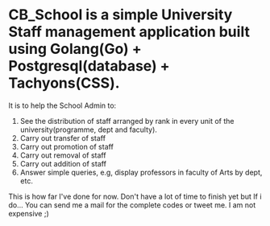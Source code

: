 # CB_School is a simple University Staff management application built using Golang(Go) + Postgresql(database) + Tachyons(CSS).

It is to help the School Admin to:
  1. See the distribution of staff arranged by rank in every unit of the university(programme, dept and faculty).
  2. Carry out transfer of staff
  3. Carry out promotion of staff
  4. Carry out removal of staff
  5. Carry out addition of staff
  6. Answer simple queries, e.g, display professors in faculty of Arts by dept, etc.
  

This is how far I've done for now.
Don't have a lot of time to finish yet but If i do...
You can send me a mail for the complete codes or tweet me.
I am not expensive ;)
